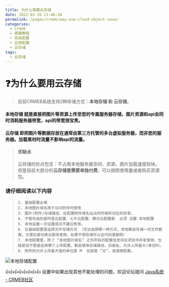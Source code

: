 ```yaml
---
title: 为什么需要云存储
date: 2022-03-26 13:46:34
permalink: /pages/crmeb/way-use-cloud-object-save/
categories:
  - crmeb
  - 搭建教程
  - 系统配置
  - 应用配置
  - 云存储
tags:
  - 云存储
---
```


# **❓为什么要用云存储**

> 目前CRMEB系统支持2种存储方式：**本地存储 和 云存储**。

#### **本地存储**	就是直接把图片等资源上传至您的专属服务器存储，图片资源和api会同时消耗服务器带宽，api的带宽很宝贵。

#### **云存储**	即把图片等数据存放在通常由第三方托管的多台虚拟服务器，而非您的服务器。加载素材时流量不影响api的流量。

> #### **优缺点**
>
> 云存储的优点包含：不占用本地服务器空间、资源，图片加载速度较快。
> 但是目前大部分的**云存储是需要单独付费**，可以按照使用量或者购买资源包。

### **请仔细阅读以下内容**

>     1. 基础配置必填
>     2. 本地图片域名用于访问附件时使用
>     3. 图片(附件)存储路径，在配置附件域名站点的时候所对应的目录。
>     4. 不管你选的是阿里云配置、七牛云配置、腾讯云配置都  必须 设置 本地配置
>     5. 本地设置一次设置成功不建议修改。
>     6. 在基础配置里选择文件存储方式 （无论选择哪一种方式，本地都会存储一份文件数据，方便后面切换云服务使用，如果不想存储可以去代码里删除）
>     7. 本地配置里，除了 “本地图片域名” 之外所有的配置信息将在项目中共享使用，也就是说不管是启用哪个上传配置，都会使用存储路径、后缀名、允许上传最大(单位M)。
>     8. 附件的允许上传最大值的单位是 M  也就是 “兆”，请谨慎配置。

![本地存储配置](https://cdn.jsdelivr.net/gh/xbdazz/mypic/img/202203301949782.png)

👍👍👍👍👍👍👍👍 设置中如果出现其他不能处理的问题，欢迎论坛提问 [Java系统 - CRMEB社区](https://q.crmeb.com/?categoryId=122&sequence=0)